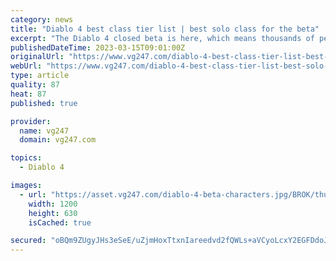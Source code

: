 ```yaml
---
category: news
title: "Diablo 4 best class tier list | best solo class for the beta"
excerpt: "The Diablo 4 closed beta is here, which means thousands of people will be flooding in to try Blizzard's latest venture into the world of Sanctuary. If you want to make the most out of your limited ..."
publishedDateTime: 2023-03-15T09:01:00Z
originalUrl: "https://www.vg247.com/diablo-4-best-class-tier-list-best-solo-class-for-the-closed-beta"
webUrl: "https://www.vg247.com/diablo-4-best-class-tier-list-best-solo-class-for-the-closed-beta"
type: article
quality: 87
heat: 87
published: true

provider:
  name: vg247
  domain: vg247.com

topics:
  - Diablo 4

images:
  - url: "https://asset.vg247.com/diablo-4-beta-characters.jpg/BROK/thumbnail/1200x630/diablo-4-beta-characters.jpg"
    width: 1200
    height: 630
    isCached: true

secured: "oBQm9ZUgyJHs3eSeE/uZjmHoxTtxnIareedvd2fQWLs+aVCyoLcxY2EGFDdoJwHeTC6HZdtpZem5QRtQ+ZL7mqsTxGqFaA5SwQ1VLPSQeAzfpEnRvZ6ADubCa3zfXc9XAPVXc8yZX/XgmlwFBn9SLRTTRjyx/xsqDejFHIqtGboMqJ03I8Lo0SQ9BMMRPMv1Sw4pMp/F9KfpZOtLZ6iMG2k93GNUMog7EkqFefHODyB9Alf6AAJUy23vHk0TNkV6cUhX+fNNfADUaLWk2s2pnRNqktGRNkOO2a1Zv9ld7UNOAg6YtrUN9KwtO3qXukKs+99ZX6w9bMUCiJNnEl9xuG8b1FFkD73N8W5nDigsdk4=;Wna4fzx3xRGiFh5kax6//A=="
---
```


